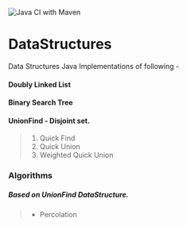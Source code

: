 ![Java CI with Maven](https://github.com/Sanjeev-Panday/DataStructures/workflows/Java%20CI%20with%20Maven/badge.svg)
# DataStructures
Data Structures
Java Implementations of following -
#### Doubly Linked List
#### Binary Search Tree
#### UnionFind - Disjoint set.
> 1. Quick Find
> 1. Quick Union
> 1. Weighted Quick Union
### Algorithms 
##### Based on UnionFind DataStructure. 
> - Percolation


